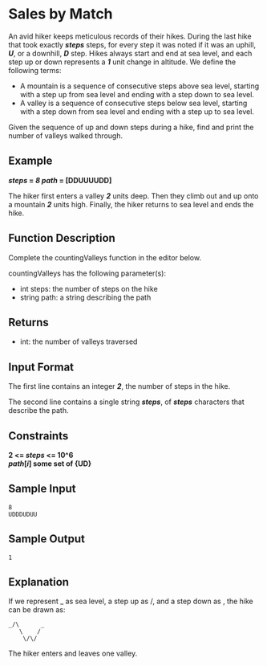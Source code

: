 # Sales by Match
An avid hiker keeps meticulous records of their hikes. During the last hike that took exactly **_steps_** steps, for every step it was noted if it was an uphill, **_U_**, or a downhill, **_D_** step. Hikes always start and end at sea level, and each step up or down represents a **_1_** unit change in altitude. We define the following terms:

- A mountain is a sequence of consecutive steps above sea level, starting with a step up from sea level and ending with a step down to sea level.
- A valley is a sequence of consecutive steps below sea level, starting with a step down from sea level and ending with a step up to sea level.

Given the sequence of up and down steps during a hike, find and print the number of valleys walked through.

## Example
**_steps_ = _8 path_ = [DDUUUUDD]**

The hiker first enters a valley **_2_** units deep. Then they climb out and up onto a mountain **_2_** units high. Finally, the hiker returns to sea level and ends the hike.

## Function Description
Complete the countingValleys function in the editor below.

countingValleys has the following parameter(s):

- int steps: the number of steps on the hike
- string path: a string describing the path

## Returns
- int: the number of valleys traversed

## Input Format
The first line contains an integer **_2_**, the number of steps in the hike.

The second line contains a single string **_steps_**, of **_steps_** characters that describe the path.

## Constraints 
**2 <= _steps_ <= 10^6**  
**_path_[_i_] some set of {UD}**  

## Sample Input
```
8
UDDDUDUU
```
## Sample Output
```
1
```

## Explanation
If we represent _ as sea level, a step up as /, and a step down as \, the hike can be drawn as:

```
_/\      _
   \    /
    \/\/
```

The hiker enters and leaves one valley.